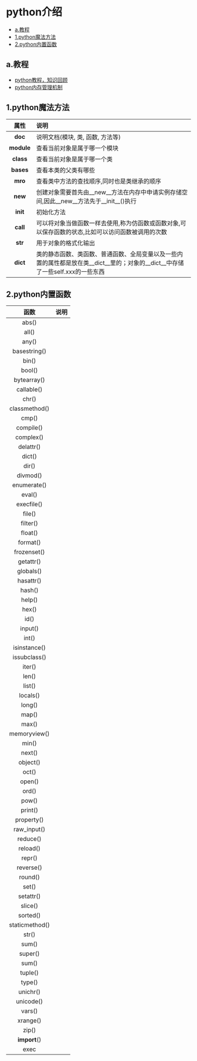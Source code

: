 # python介绍

<!-- vim-markdown-toc Marked -->

* [a.教程](#a.教程)
* [1.python魔法方法](#1.python魔法方法)
* [2.python内置函数](#2.python内置函数)

<!-- vim-markdown-toc -->

## a.教程

- [python教程，知识回顾](http://c.biancheng.net/python/)
- [python内存管理机制](https://zhuanlan.zhihu.com/p/164627977)

## 1.python魔法方法

| 属性 | 说明 |
| :--: | :--- |
| __doc__ | 说明文档(模块, 类, 函数, 方法等) |
| __module__ | 查看当前对象是属于哪一个模块 |
| __class__ | 查看当前对象是属于哪一个类 |
| __bases__ | 查看本类的父类有哪些 |
| __mro__ | 查看类中方法的查找顺序,同时也是类继承的顺序 |
| __new__ | 创建对象需要首先由__new__方法在内存中申请实例存储空间,因此__new__方法先于__init__()执行 |
| __init__ | 初始化方法 |
| __call__ | 可以将对象当做函数一样去使用,称为仿函数或函数对象,可以保存函数的状态,比如可以访问函数被调用的次数 |
| __str__ | 用于对象的格式化输出 |
| __dict__ | 类的静态函数、类函数、普通函数、全局变量以及一些内置的属性都是放在类__dict__里的；对象的__dict__中存储了一些self.xxx的一些东西 |

## 2.python内置函数

| 函数 | 说明 |
| :---: | :--- |
| abs() | |
| all() | |
| any() | |
| basestring() | |
| bin() | |
| bool() | |
| bytearray() | |
| callable() | |
| chr() | |
| classmethod() | |
| cmp() | |
| compile() | |
| complex() | |
| delattr() | |
| dict() | |
| dir() | |
| divmod() | |
| enumerate() | |
| eval() | |
| execfile() | |
| file() | |
| filter() | |
| float() | |
| format() | |
| frozenset() | |
| getattr() | |
| globals() | |
| hasattr() | |
| hash() | |
| help() | |
| hex() | |
| id() | |
| input() | |
| int() | |
| isinstance() | |
| issubclass() | |
| iter() | |
| len() | |
| list() | |
| locals() | |
| long() | |
| map() | |
| max() | |
| memoryview() | |
| min() | |
| next() | |
| object() | |
| oct() | |
| open() | |
| ord() | |
| pow() | |
| print() | |
| property() | |
| raw_input() | |
| reduce() | |
| reload() | |
| repr() | |
| reverse() | |
| round() | |
| set() | |
| setattr() | |
| slice() | |
| sorted() | |
| staticmethod() | |
| str() | |
| sum() | |
| super() | |
| sum() | |
| tuple() | |
| type() | |
| unichr() | |
| unicode() | |
| vars() | |
| xrange() | |
| zip() | |
| __import__() | |
|exec | |
